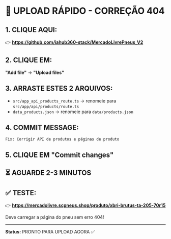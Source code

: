 # 🚀 UPLOAD RÁPIDO - CORREÇÃO 404

## 1. CLIQUE AQUI:
👉 **https://github.com/iahub360-stack/MercadoLivrePneus_V2**

## 2. CLIQUE EM:
**"Add file"** → **"Upload files"**

## 3. ARRASTE ESTES 2 ARQUIVOS:
- `src/app_api_products_route.ts` → renomeie para `src/app/api/products/route.ts`
- `data_products.json` → renomeie para `data/products.json`

## 4. COMMIT MESSAGE:
```
Fix: Corrigir API de produtos e páginas de produto
```

## 5. CLIQUE EM **"Commit changes"**

## ⏳ AGUARDE 2-3 MINUTOS

## ✅ TESTE:
👉 **https://mercadolivre.scpneus.shop/produto/xbri-brutus-ta-205-70r15**

Deve carregar a página do pneu sem erro 404!

---

**Status:** PRONTO PARA UPLOAD AGORA ✅